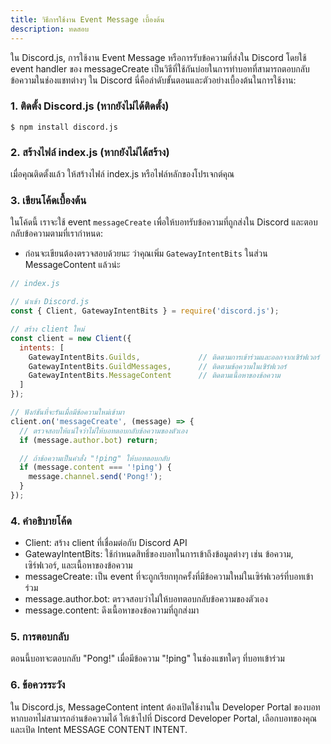 ```yaml
---
title: วิธีการใช้งาน Event Message เบื้องต้น
description: ทดสอบ
---
```


ใน Discord.js, การใช้งาน Event Message หรือการรับข้อความที่ส่งใน Discord โดยใช้ event handler ของ messageCreate เป็นวิธีที่ใช้กันบ่อยในการทำบอทที่สามารถตอบกลับข้อความในช่องแชทต่างๆ ใน Discord นี่คือลำดับขั้นตอนและตัวอย่างเบื้องต้นในการใช้งาน:

### 1. ติดตั้ง Discord.js (หากยังไม่ได้ติดตั้ง)
```shell
$ npm install discord.js
```

### 2. สร้างไฟล์ index.js (หากยังไม่ได้สร้าง)
เมื่อคุณติดตั้งแล้ว ให้สร้างไฟล์ index.js หรือไฟล์หลักของโปรเจกต์คุณ

### 3. เขียนโค้ดเบื้องต้น
ในโค้ดนี้ เราจะใช้ event `messageCreate` เพื่อให้บอทรับข้อความที่ถูกส่งใน Discord และตอบกลับข้อความตามที่เรากำหนด:
- ก่อนจะเขียนต้องตรวจสอบด้วยนะ ว่าคุณเพิ่ม `GatewayIntentBits` ในส่วน MessageContent แล้วน่ะ
```js
// index.js

// นำเข้า Discord.js
const { Client, GatewayIntentBits } = require('discord.js');

// สร้าง client ใหม่
const client = new Client({
  intents: [
    GatewayIntentBits.Guilds,             // ติดตามการเข้าร่วมและออกจากเซิร์ฟเวอร์
    GatewayIntentBits.GuildMessages,      // ติดตามข้อความในเซิร์ฟเวอร์
    GatewayIntentBits.MessageContent      // ติดตามเนื้อหาของข้อความ
  ]
});

// ฟังก์ชันที่จะรันเมื่อมีข้อความใหม่เข้ามา
client.on('messageCreate', (message) => {
  // ตรวจสอบให้แน่ใจว่าไม่ให้บอทตอบกลับข้อความของตัวเอง
  if (message.author.bot) return;

  // ถ้าข้อความเป็นคำสั่ง "!ping" ให้บอทตอบกลับ
  if (message.content === '!ping') {
    message.channel.send('Pong!');
  }
});
```

### 4. คำอธิบายโค้ด
- Client: สร้าง client ที่เชื่อมต่อกับ Discord API
- GatewayIntentBits: ใช้กำหนดสิทธิ์ของบอทในการเข้าถึงข้อมูลต่างๆ เช่น ข้อความ, เซิร์ฟเวอร์, และเนื้อหาของข้อความ
- messageCreate: เป็น event ที่จะถูกเรียกทุกครั้งที่มีข้อความใหม่ในเซิร์ฟเวอร์ที่บอทเข้าร่วม
- message.author.bot: ตรวจสอบว่าไม่ให้บอทตอบกลับข้อความของตัวเอง
- message.content: ดึงเนื้อหาของข้อความที่ถูกส่งมา

### 5. การตอบกลับ
ตอนนี้บอทจะตอบกลับ "Pong!" เมื่อมีข้อความ "!ping" ในช่องแชทใดๆ ที่บอทเข้าร่วม

### 6. ข้อควรระวัง
ใน Discord.js, MessageContent intent ต้องเปิดใช้งานใน Developer Portal ของบอท หากบอทไม่สามารถอ่านข้อความได้ ให้เข้าไปที่ Discord Developer Portal, เลือกบอทของคุณ และเปิด Intent MESSAGE CONTENT INTENT.